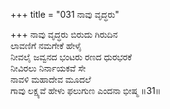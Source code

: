 +++
title = "031 ನಾವು ವೃದ್ಧರು"

+++
ನಾವು ವೃದ್ಧರು ಬಿರುದು ಗಿರುದಿನ  
ಲಾವಣಿಗೆ ನಮಗೇಕೆ ಹೇಳೈ  
ನೀವಲೈ ಜವ್ವನದ ಭಂಟರು ರಣದ ಧುರಭರಕೆ  
ನೀವಿರಲು ನಿರ್ನಾಯಕವೆ ಸೇ  
ನಾವಳಿ ಮಹಾದೇವ ಮೂದಲೆ  
ಗಾವು ಲಕ್ಷ್ಯವೆ ಹೇಳು ಫಲುಗುಣ ಎಂದನಾ ಭೀಷ್ಮ      ॥31॥